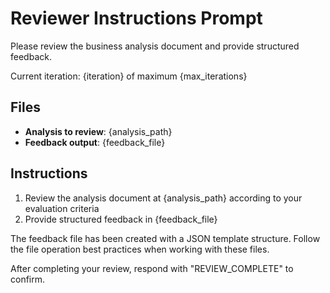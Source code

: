 # Reviewer Instructions Prompt

Please review the business analysis document and provide structured feedback.

Current iteration: {iteration} of maximum {max_iterations}

## Files

- **Analysis to review**: {analysis_path}
- **Feedback output**: {feedback_file}

## Instructions

1. Review the analysis document at {analysis_path} according to your evaluation criteria
2. Provide structured feedback in {feedback_file}

The feedback file has been created with a JSON template structure.
Follow the file operation best practices when working with these files.

After completing your review, respond with "REVIEW_COMPLETE" to confirm.
